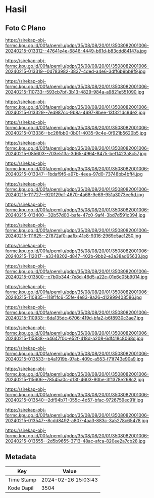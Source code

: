 # Hasil

## Foto C Plano

https://sirekap-obj-formc.kpu.go.id/00fa/pemilu/pdpr/35/08/08/20/01/3508082001006-20240215-013312--47641e4e-6846-4449-b61d-b83cdd84147a.jpg

https://sirekap-obj-formc.kpu.go.id/00fa/pemilu/pdpr/35/08/08/20/01/3508082001006-20240215-013319--0d783982-3837-4ded-a4e6-3dff6b9bb8f9.jpg

https://sirekap-obj-formc.kpu.go.id/00fa/pemilu/pdpr/35/08/08/20/01/3508082001006-20240215-110733--593cb7bf-3b13-4829-984a-a9821e551090.jpg

https://sirekap-obj-formc.kpu.go.id/00fa/pemilu/pdpr/35/08/08/20/01/3508082001006-20240215-013329--7ed987cc-9b8a-4697-8bee-13f321dc94e2.jpg

https://sirekap-obj-formc.kpu.go.id/00fa/pemilu/pdpr/35/08/08/20/01/3508082001006-20240215-013336--bc26fbb0-0b01-4035-9c4e-0f921b5620b5.jpg

https://sirekap-obj-formc.kpu.go.id/00fa/pemilu/pdpr/35/08/08/20/01/3508082001006-20240215-085603--703e513a-3d65-4964-8475-bef1423a8c57.jpg

https://sirekap-obj-formc.kpu.go.id/00fa/pemilu/pdpr/35/08/08/20/01/3508082001006-20240215-013347--1bdaf9f6-a97b-4eea-97d0-73748bb4bff4.jpg

https://sirekap-obj-formc.kpu.go.id/00fa/pemilu/pdpr/35/08/08/20/01/3508082001006-20240215-111727--920129cf-4670-4a68-9e69-951a3073ee5d.jpg

https://sirekap-obj-formc.kpu.go.id/00fa/pemilu/pdpr/35/08/08/20/01/3508082001006-20240215-013400--32b57d00-bafe-47c0-9af4-3bd7d591c394.jpg

https://sirekap-obj-formc.kpu.go.id/00fa/pemilu/pdpr/35/08/08/20/01/3508082001006-20240215-111625--27872af0-aafb-41c8-9316-2969c5ac1250.jpg

https://sirekap-obj-formc.kpu.go.id/00fa/pemilu/pdpr/35/08/08/20/01/3508082001006-20240215-112017--a3348202-d847-402b-9bb2-e3a38ad65633.jpg

https://sirekap-obj-formc.kpu.go.id/00fa/pemilu/pdpr/35/08/08/20/01/3508082001006-20240215-013500--c7b0b344-7e8d-46d5-a22c-01e6c05b9014.jpg

https://sirekap-obj-formc.kpu.go.id/00fa/pemilu/pdpr/35/08/08/20/01/3508082001006-20240215-110835--118f1fc6-55fe-4e83-9a26-d12999408586.jpg

https://sirekap-obj-formc.kpu.go.id/00fa/pemilu/pdpr/35/08/08/20/01/3508082001006-20240215-110933--6da135dc-6706-419d-bfa2-b6f8930c3ae7.jpg

https://sirekap-obj-formc.kpu.go.id/00fa/pemilu/pdpr/35/08/08/20/01/3508082001006-20240215-115838--a4647f0c-e52f-418d-a208-6df418c8068d.jpg

https://sirekap-obj-formc.kpu.go.id/00fa/pemilu/pdpr/35/08/08/20/01/3508082001006-20240215-013533--b4a1919b-97ab-409c-a553-f71f743e90a9.jpg

https://sirekap-obj-formc.kpu.go.id/00fa/pemilu/pdpr/35/08/08/20/01/3508082001006-20240215-115606--78545a0c-d13f-4603-90be-3f1378e268c2.jpg

https://sirekap-obj-formc.kpu.go.id/00fa/pemilu/pdpr/35/08/08/20/01/3508082001006-20240215-013540--2df94b71-055c-4d57-bfac-9726759ec91f.jpg

https://sirekap-obj-formc.kpu.go.id/00fa/pemilu/pdpr/35/08/08/20/01/3508082001006-20240215-013547--8cdd8492-a807-4aa3-883c-3a5278c65478.jpg

https://sirekap-obj-formc.kpu.go.id/00fa/pemilu/pdpr/35/08/08/20/01/3508082001006-20240215-013555--2d5b9655-3713-48ac-afca-820ee2a7cb28.jpg


## Metadata

| Key        | Value               |
| ---------- | ------------------- |
| Time Stamp | 2024-02-26 15:03:43 |
| Kode Dapil | 3504                |



